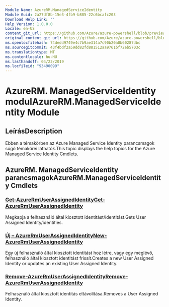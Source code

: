 ```yaml
---
Module Name: AzureRM.ManagedServiceIdentity
Module Guid: 2a27df8b-15e3-4fb9-b885-22c6bcafc203
Download Help Link: ''
Help Version: 1.0.0.0
Locale: en-US
content_git_url: https://github.com/Azure/azure-powershell/blob/preview/src/ResourceManager/ManagedServiceIdentity/Commands.ManagedServiceIdentity/help/AzureRM.ManagedServiceIdentity.md
original_content_git_url: https://github.com/Azure/azure-powershell/blob/preview/src/ResourceManager/ManagedServiceIdentity/Commands.ManagedServiceIdentity/help/AzureRM.ManagedServiceIdentity.md
ms.openlocfilehash: 74dedd9749e4c7b9ae314a7c90b20a0b60287dbc
ms.sourcegitcommit: 43f4bdf2a59dd82fd881512aa9761bf72eb5703c
ms.translationtype: MT
ms.contentlocale: hu-HU
ms.lasthandoff: 04/23/2019
ms.locfileid: "93490099"
---
```

# <span data-ttu-id="0a3dc-101">AzureRM. ManagedServiceIdentity modul</span><span class="sxs-lookup"><span data-stu-id="0a3dc-101">AzureRM.ManagedServiceIdentity Module</span></span>
## <span data-ttu-id="0a3dc-102">Leírás</span><span class="sxs-lookup"><span data-stu-id="0a3dc-102">Description</span></span>
<span data-ttu-id="0a3dc-103">Ebben a témakörben az Azure Managed Service Identity parancsmagok súgó témakörei láthatók.</span><span class="sxs-lookup"><span data-stu-id="0a3dc-103">This topic displays the help topics for the Azure Managed Service Identity Cmdlets.</span></span>

## <span data-ttu-id="0a3dc-104">AzureRM. ManagedServiceIdentity parancsmagok</span><span class="sxs-lookup"><span data-stu-id="0a3dc-104">AzureRM.ManagedServiceIdentity Cmdlets</span></span>
### [<span data-ttu-id="0a3dc-105">Get-AzureRmUserAssignedIdentity</span><span class="sxs-lookup"><span data-stu-id="0a3dc-105">Get-AzureRmUserAssignedIdentity</span></span>](Get-AzureRmUserAssignedIdentity.md)
<span data-ttu-id="0a3dc-106">Megkapja a felhasználó által kiosztott identitást/identitást.</span><span class="sxs-lookup"><span data-stu-id="0a3dc-106">Gets User Assigned Identity/identities.</span></span>

### [<span data-ttu-id="0a3dc-107">Új – AzureRmUserAssignedIdentity</span><span class="sxs-lookup"><span data-stu-id="0a3dc-107">New-AzureRmUserAssignedIdentity</span></span>](New-AzureRmUserAssignedIdentity.md)
<span data-ttu-id="0a3dc-108">Egy új felhasználó által kiosztott identitást hoz létre, vagy egy meglévő, felhasználó által kiosztott identitást frissít.</span><span class="sxs-lookup"><span data-stu-id="0a3dc-108">Creates a new User Assigned Identity or updates an existing User Assigned Identity.</span></span>

### [<span data-ttu-id="0a3dc-109">Remove-AzureRmUserAssignedIdentity</span><span class="sxs-lookup"><span data-stu-id="0a3dc-109">Remove-AzureRmUserAssignedIdentity</span></span>](Remove-AzureRmUserAssignedIdentity.md)
<span data-ttu-id="0a3dc-110">Felhasználó által kiosztott identitás eltávolítása.</span><span class="sxs-lookup"><span data-stu-id="0a3dc-110">Removes a User Assigned Identity.</span></span>

